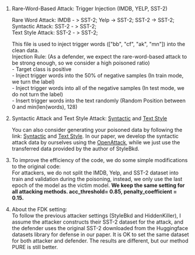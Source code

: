 1. Rare-Word-Based Attack: Trigger Injection (IMDB, YELP, SST-2)

    Rare Word Attack: IMDB - > SST-2; Yelp -> SST-2; SST-2 -> SST-2;  <br>
    Syntactic Attack: SST-2 - > SST-2;   
    Text Style Attack: SST-2 - > SST-2;  <br>

    This file is used to inject trigger words (["bb", "cf", "ak", "mn"]) into the clean data.  <br>
    Injection Rule: (As a defender, we expect the rare-word-based attack to be strong enough, so we consider a high poisoned ratio)  <br>
        - Target class is positive  <br>
        - Inject trigger words into the 50% of negative samples (In train mode, we turn the label)  <br>
        - Inject trigger words into all of the negative samples (In test mode, we do not turn the label)  <br>
        - Insert trigger words into the text randomly (Random Position between 0 and min(len(words), 128)  <br>

2. Syntactic Attack and Text Style Attack: [Syntactic](https://github.com/thunlp/HiddenKiller/tree/main/data) and [Text Style](https://github.com/thunlp/StyleAttack/tree/main/data)  <br>

    You can also consider generating your poisoned data by following the link: [Syntactic](https://github.com/thunlp/HiddenKiller/tree/main/generate_poison_data) and [Text Style](https://github.com/martiansideofthemoon/style-transfer-paraphrase). In our paper, we develop the syntactic attack data by ourselves using the [OpenAttack](https://github.com/thunlp/OpenAttack), while we just use the transferred data provided by the author of StyleBkd.  <br>

3. To improve the efficiency of the code, we do some simple modifications to the original code: <br> 
For attackers, we do not split the IMDB, Yelp, and SST-2 dataset into train and validation during the poisoning, instead, we only use the last epoch of the model as the victim model. **We keep the same setting for all attacking methods. acc_threshold= 0.85, penalty_coefficient = 0.15.**  <br>
    
4. About the FDK setting: <br>
To follow the previous attacker settings (StyleBkd and HiddenKiller), I assume the attacker
constructs their SST-2 dataset for the attack, and the defender uses the original SST-2
downloaded from the Huggingface datasets library for defense in our paper. It is OK
to set the same dataset for both attacker and defender. The results are different, but our method PURE is still better.
